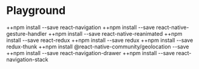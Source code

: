 # Playground
 ++npm install --save react-navigation
 ++npm install --save react-native-gesture-handler
 ++npm install --save react-native-reanimated
 ++npm install --save react-redux
 ++npm install --save redux
 ++npm install --save redux-thunk
 ++npm install @react-native-community/geolocation --save
 ++npm install --save react-navigation-drawer
  ++npm install --save react-navigation-stack